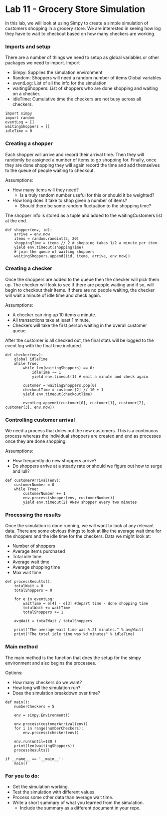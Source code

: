 # Lab 11 - Grocery Store Simulation

In this lab, we will look at using Simpy to create a simple simulation of customers shopping in a grocery store. We are interested in seeing how log they have to wait to checkout based on how many checkers are working.

### Imports and setup
There are a number of things we need to setup as global variables or other packages we need to import.
Import
- Simpy: Supplies the simulation environment
- Random: Shoppers will need a random number of items
Global variables
- eventLog: List of all the info for the simulation
- waitingShoppers: List of shoppers who are done shopping and waiting on a checker.
- idleTime: Cumulative time the checkers are not busy across all checkers.

```
import simpy
import random
eventLog = []
waitingShoppers = []
idleTime = 0
```

### Creating a shopper
Each shopper will arrive and record their arrival time. Then they will randomly be assigned a number of items to go shopping for. Finally, once they are done shopping they will again record the time and add themselves to the queue of people waiting to checkout.

Assumptions:
- How many items will they need?
  - Is a truly random number useful for this or should it be weighted?
- How long does it take to shop given a number of items?
  - Should there be some random fluctuation to the shopping time?

The shopper info is stored as a tuple and added to the waitingCustomers list at the end.

```
def shopper(env, id):
    arrive = env.now
    items = random.randint(5, 20)
    shoppingTime = items // 2 # shopping takes 1/2 a minute per item.
    yield env.timeout(shoppingTime)
    # join the queue of waiting shoppers
    waitingShoppers.append((id, items, arrive, env.now))
```

### Creating a checker
Once the shoppers are added to the queue then the checker will pick them up. The checker will look to see if there are people waiting and if so, will begin to checkout their items.
If there are no people waiting, the checker will wait a minute of idle time and check again.

Assumptions:
- A checker can ring up 10 items a minute.
- All transactions take at least 1 minute.
- Checkers will take the first person waiting in the overall customer queue.

After the customer is all checked out, the final stats will be logged to the event log with the final time included.

```
def checker(env):
    global idleTime
    while True:
        while len(waitingShoppers) == 0:
            idleTime += 1
            yield env.timeout(1) # wait a minute and check again

        customer = waitingShoppers.pop(0)
        checkoutTime = customer[2] // 10 + 1
        yield env.timeout(checkoutTime)

        eventLog.append((customer[0], customer[1], customer[2], customer[3], env.now))
```

### Controlling customer arrival
We need a process that doles out the new customers. This is a continuous process whereas the individual shoppers are created and end as processes once they are done shopping.

Assumptions:
- How frequently do new shoppers arrive?
- Do shoppers arrive at a steady rate or should we figure out how to surge and lull?
```
def customerArrival(env):
    customerNumber = 0
    while True:
        customerNumber += 1
        env.process(shopper(env, customerNumber))
        yield env.timeout(2) #New shopper every two minutes
```

### Processing the results
Once the simulation is done running, we will want to look at any relevant data. There are some obvious things to look at like the average wait time for the shoppers and the idle time for the checkers.
Data we might look at:
- Number of shoppers
- Average items purchased
- Total idle time
- Average wait time
- Average shopping time
- Max wait time

```
def processResults():
    totalWait = 0
    totalShoppers = 0

    for e in eventLog:
        waitTime = e[4] - e[3] #depart time - done shopping time
        totalWait += waitTime
        totalShoppers += 1

    avgWait = totalWait / totalShoppers

    print("The average wait time was %.2f minutes." % avgWait)
    print("The total idle time was %d minutes" % idleTime)
```

### Main method
The main method is the function that does the setup for the simpy environment and also begins the processes.

Options:
- How many checkers do we want?
- How long will the simulation run?
- Does the simulation breakdown over time?

```
def main():
    numberCheckers = 5

    env = simpy.Environment()

    env.process(customerArrival(env))
    for i in range(numberCheckers):
        env.process(checker(env))

    env.run(until=180 )
    print(len(waitingShoppers))
    processResults()

if __name__ == '__main__':
    main()
```

### For you to do:
- Get the simulation working.
- Test the simulation with different values.
- Process some other data than average wait time.
- Write a short summary of what you learned from the simulation.
  - Include the summary as a different document in your repo.
